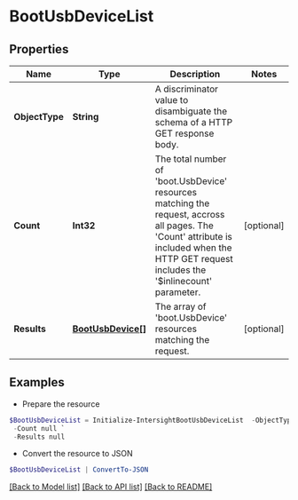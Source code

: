 # BootUsbDeviceList
## Properties

Name | Type | Description | Notes
------------ | ------------- | ------------- | -------------
**ObjectType** | **String** | A discriminator value to disambiguate the schema of a HTTP GET response body. | 
**Count** | **Int32** | The total number of &#39;boot.UsbDevice&#39; resources matching the request, accross all pages. The &#39;Count&#39; attribute is included when the HTTP GET request includes the &#39;$inlinecount&#39; parameter. | [optional] 
**Results** | [**BootUsbDevice[]**](BootUsbDevice.md) | The array of &#39;boot.UsbDevice&#39; resources matching the request. | [optional] 

## Examples

- Prepare the resource
```powershell
$BootUsbDeviceList = Initialize-IntersightBootUsbDeviceList  -ObjectType null `
 -Count null `
 -Results null
```

- Convert the resource to JSON
```powershell
$BootUsbDeviceList | ConvertTo-JSON
```

[[Back to Model list]](../README.md#documentation-for-models) [[Back to API list]](../README.md#documentation-for-api-endpoints) [[Back to README]](../README.md)

